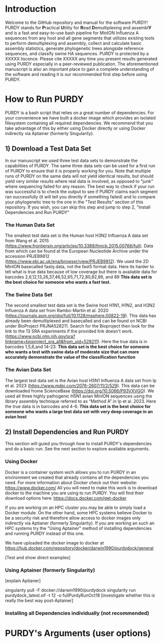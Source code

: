 # Introduction
Welcome to the GitHub repository and manual for the software PURDY!  PURDY stands for **P**ractical **U**tility for **R**ead **D**emultiplexing and assembl**Y** and is a fast and easy-to-use bash pipeline for MinION Influenza A sequences from any host and all gene segments that utilizes existing tools to perform demultiplexing and assembly, collect and calculate basic assembly statistics, generate phylogenetic trees alongside reference sequences, and classify swine HA sequences. PURDY is protected by a XXXXX liscence. Please cite XXXXX any time you present results generated using PURDY especially in a peer-reviewed publication. The aforementioned manuscript is also an important place to gain a complete understanding of the software and reading it is our recommended first step before using PURDY.

# How to Run PURDY
PURDY is a bash script that relies on a great number of dependencies. For your convenience we have built a docker image which provides an isolated filesystem containing all required dependencies. We recommend that you take advantage of this by either using Docker directly or using Docker indirectly via Aptainer (formerly Singularity).

## 1) Download a Test Data Set
In our manuscript we used three test data sets to demonstrate the capabilities of PURDY. The same three data sets can be used for a first run of PURDY to ensure that it is properly working for you. Note that multiple runs of PURDY on the same data will not yield identical results, but should yield very similar results where real data is involved, as opposed to "junk" where sequencing failed for any reason. The best way to check if your run was successful is to check the output to see if PURDY claims each segment ran successfully (it will tell you directly if something failed) and to compare your phylogenetic tree to the one in the "Test Results" section of this repository. If you wish, you can skip this step and jump to step 2, "Install Dependencies and Run PURDY"

### The Human Data Set
The smallest test data set is the Human host H3N2 Influenza A data set from Wang et al. 2015 (https://www.frontiersin.org/articles/10.3389/fmicb.2015.00766/full). Data from which can be found at the European Nucleotide Archive under the accession PRJEB9812 (https://www.ebi.ac.uk/ena/browser/view/PRJEB9812). We used the 2D MinION basecalled fastq data, not the fast5 format data. Here its harder to tell what is true data because of low coverage but there is available data for barcodes 2,6,12,13,26,37,46,52,65,71,72,80,82,86, and 89 **This data set is the best choice for someone who wants a fast test.**

### The Swine Data Set
The second smallest test data set is the Swine host H1N1, H1N2, and H3N2 Influenza A data set from Rambo-Martin et al. 2020 (https://journals.asm.org/doi/full/10.1128/msphere.00822-19). This data has already been demultiplexed and basecalled and can be found on NCBI under BioProject PRJNA528211. Search for the Bioproject then look for the link to the 13 SRA experiments if the provided link doesn't work. (https://www.ncbi.nlm.nih.gov/sra?linkname=bioproject_sra_all&from_uid=528211). Here the true data is in barcodes 1,5,6,and 14-23. **This data set is the best choice for someone who wants a test with swine data of moderate size that can more accurately demonstrate the value of the classification function**

### The Avian Data Set
The largest test data set is the Avian host H5N1 Influenza A data set from Ip et al. 2023 (https://www.mdpi.com/2076-2607/11/2/529). This data can be downloaded frome ScienceBase (https://doi.org/10.5066/P93VXVGO). We used all three highly pathogenic H5N1 avian MinION sequences using the library assembly technique referred to as “Method A” in Ip et al. 2023. Here the true data is in barcodes and 4-6. **This data set is the best choice for someone who wants a large test data set with very deep coverage in an avian host**

## 2) Install Dependencies and Run PURDY
This section will guied you through how to install PURDY's dependencies and do a basic run. See the next section to explore available arguments.

### Using Docker
Docker is a container system wich allows you to run PURDY in an environment we created that already contains all the dependencies you need. For more information about Docker check out their website:
https://www.docker.com/
All you will need to make this work is to download docker to the machine you are using to run PURDY. You will find their download options here:
https://docs.docker.com/get-docker

If you are working on an HPC cluster you may be able to simply load a Docker module. On the other hand, some HPC systems believe Docker to be a security risk and therefore allow access to docker images only indirectly via Aptianer (formerly Singularity). If you are working an such an HPC systems try the "Using Aptainer" method of installing dependencies and running PURDY instead of this one.

We have uploaded the docker image to docker at https://hub.docker.com/repository/docker/darwin1990/purdydock/general

[Test and show direct examples]


### Using Aptainer (formerly Singularity)
[explain Aptianer]

singularity pull -F docker://darwin1990/purdydock
singularity run purdydock_latest.sif -t 12 -o fullPurdyRunOct18
[investigate whether this is really the best way post-Aptainer]



### Installing all Dependencies individually (not recommended)

# PURDY's Arguments (user options)
